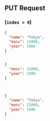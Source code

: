 
## PUT Request

###  (`index = 0`)
```json
{
  "name": "Tokyo",
  "mass": 11000,
  "year": 1986
}


{
  "mass": 21000,
  "year": 1990
}



{
  "name": "Tokyo",
  "mass": 21000,
  "year": 1990
}
